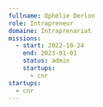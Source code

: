 ```yaml
---
fullname: Ophélie Derlon
role: Intrapreneur
domaine: Intraprenariat
missions:
  - start: 2022-10-24
    end: 2023-01-01
    status: admin
    startups:
      - cnr
startups:
  - cnr
---
```

